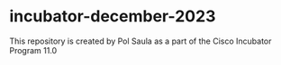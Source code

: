 # incubator-december-2023
This repository is created by Pol Saula as a part of the Cisco Incubator Program 11.0